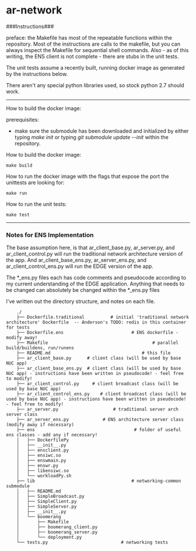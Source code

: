 
ar-network
===============


###Instructions###

preface: the Makefile has most of the repeatable functions within the repository.  Most of the instructions are calls to the makefile, but you can always inspect the Makefile for sequential shell commands.  Also - as of this writing, the ENS client is not complete - there are stubs in the unit tests.

The unit tests assume a recently built, running docker image as generated by the instructions below.

There aren't any special python libraries used, so stock python 2.7 should work.

---

How to build the docker image:

prerequisites:

* make sure the submodule has been downloaded and initialized by either typing _make init_ or typing _git submodule update --init_ within the repository.


How to build the docker image:

    make build

How to run the docker image with the flags that expose the port the unittests are looking for:

    make run

How to run the unit tests:

    make test
 
 ----

### Notes for ENS Implementation ###


The base assumption here, is that <text>ar_client_base.py</text>, <text>ar_server.py</text>, and <text>ar_client_control.py</text> will run the traditional network architecture version of the app.
And <text>ar_client_base_ens.py</text>, <text>ar_server_ens.py</text>, and <text>ar_client_control_ens.py</text> will run the EDGE version of the app.

The <text>&#42;&#x5f;ens.py</text> files each has code comments and pseudocode according to my current understanding of the EDGE application.  Anything that needs to be changed can absolutely be changed within the <text>	&#42;&#x5f;ens.py</text> files


I've written out the directory structure, and notes on each file.

		./
		├── Dockerfile.traditional 			# initial 'traditional network architecture' Dockerfile  -- Anderson's TODO: redis in this container for tests
		├── Dockerfile.ens 							# ENS dockerfile - modify away!
		├── Makefile 										# parallel build/buildens, run/runens 
		├── README.md 									# this file
		├── ar_client_base.py      # client class (will be used by base NUC app)
		├── ar_client_base_ens.py  # client class (will be used by base NUC app) - instructions have been written in pseudocode! - feel free to modify!
		├── ar_client_control.py	 # client broadcast class (will be used by base NUC app)
		├── ar_client_control_ens.py	# client broadcast class (will be used by base NUC app) - instructions have been written in pseudocode! - feel free to modify!
		├── ar_server.py					 # traditional server arch server class
		├── ar_server_ens.py			 # ENS architecture server class (modify away if necessary)
		├── ens										 # folder of useful ens classes - add any if necessary!
		│   ├── DockerfilePy
		│   ├── __init__.py
		│   ├── ensclient.py
		│   ├── ensiwc.so
		│   ├── enswmain.py
		│   ├── enswr.py
		│   ├── libensiwc.so
		│   └── workloadPy.sh
		├── lib										# networking-common submodule
		│   ├── README.md
		│   ├── SimpleBroadcast.py
		│   ├── SimpleClient.py
		│   ├── SimpleServer.py
		│   ├── __init__.py
		│   └── boomerang
		│       ├── Makefile
		│       ├── boomerang_client.py
		│       ├── boomerang_server.py
		│       └── deployment.py
		└── tests.py							# networking tests
